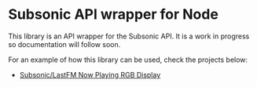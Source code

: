 # Subsonic API wrapper for Node

This library is an API wrapper for the Subsonic API. It is a work in progress so documentation will follow soon.

For an example of how this library can be used, check the projects below:

- [Subsonic/LastFM Now Playing RGB Display](https://github.com/telekineticyeti/subsonic-lastfm-nowplaying-rgb-display)
